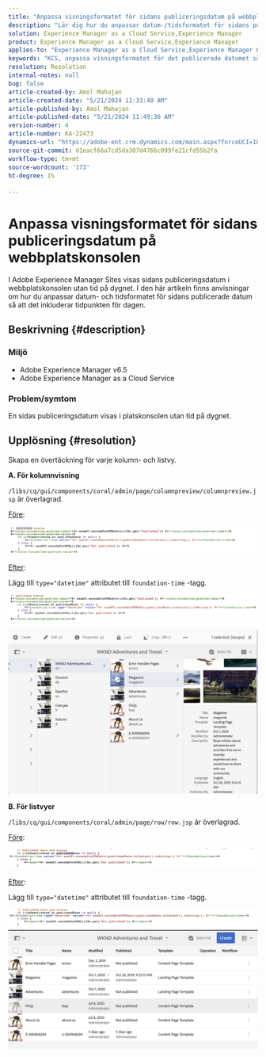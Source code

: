 ```yaml
---
title: "Anpassa visningsformatet för sidans publiceringsdatum på webbplatskonsolen"
description: "Lär dig hur du anpassar datum-/tidsformatet för sidans publicerade datum så att det omfattar tidpunkten på dagen i Adobe Experience Manager Sites."
solution: Experience Manager as a Cloud Service,Experience Manager
product: Experience Manager as a Cloud Service,Experience Manager
applies-to: "Experience Manager as a Cloud Service,Experience Manager 6.5"
keywords: "KCS, anpassa visningsformatet för det publicerade datumet så att det omfattar tid, AEM, platskonsol"
resolution: Resolution
internal-notes: null
bug: false
article-created-by: Amol Mahajan
article-created-date: "5/21/2024 11:33:40 AM"
article-published-by: Amol Mahajan
article-published-date: "5/21/2024 11:49:36 AM"
version-number: 4
article-number: KA-22473
dynamics-url: "https://adobe-ent.crm.dynamics.com/main.aspx?forceUCI=1&pagetype=entityrecord&etn=knowledgearticle&id=2d1d48f2-6517-ef11-9f8a-6045bd006c82"
source-git-commit: d1eacf66a7cd5da307d4766c099fe21cfd55b2fa
workflow-type: tm+mt
source-wordcount: '173'
ht-degree: 1%

---
```


# Anpassa visningsformatet för sidans publiceringsdatum på webbplatskonsolen


I Adobe Experience Manager Sites visas sidans publiceringsdatum i webbplatskonsolen utan tid på dygnet. I den här artikeln finns anvisningar om hur du anpassar datum- och tidsformatet för sidans publicerade datum så att det inkluderar tidpunkten för dagen.

## Beskrivning {#description}


### Miljö

- Adobe Experience Manager v6.5
- Adobe Experience Manager as a Cloud Service


### Problem/symtom

En sidas publiceringsdatum visas i platskonsolen utan tid på dygnet.


## Upplösning {#resolution}


Skapa en övertäckning för varje kolumn- och listvy.

<b>A. För kolumnvisning</b>

`/libs/cq/gui/components/coral/admin/page/columnpreview/columnpreview.jsp` är överlagrad.

<u>Före</u>:

![](assets/76d8eda9-2625-ee11-9cbe-6045bd006a22.png)

<u>Efter</u>:

Lägg till `type="datetime"` attributet till `foundation-time` -tagg.

![](assets/bc3fccb7-2625-ee11-9cbe-6045bd006a22.png)

![](assets/4b4c42f9-2625-ee11-9cbe-6045bd006a22.png)

<b>B. För listvyer</b>

`/libs/cq/gui/components/coral/admin/page/row/row.jsp` är överlagrad.

<u>Före</u>:

![](assets/b4d354c8-2625-ee11-9cbe-6045bd006a22.png)

<u>Efter</u>:

Lägg till `type="datetime"` attributet till `foundation-time` -tagg.

![](assets/82f75cd6-2625-ee11-9cbe-6045bd006a22.png)
![](assets/807c0517-2725-ee11-9cbe-6045bd006a22.png)

